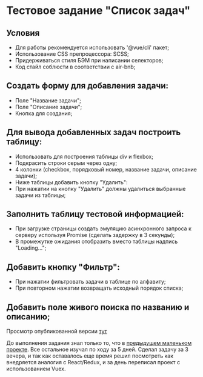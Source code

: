 # Тестовое задание "Список задач"

## Условия

- Для работы рекомендуется использовать '@vue/cli' пакет;
- Использование CSS препроцессора: SCSS;
- Придерживаться стиля БЭМ при написании селекторов;
- Код стайл соблюсти в соответствии с air-bnb;

## Создать форму для добавления задачи:
- Поле "Название задачи";
- Поле "Описание задачи";
- Кнопка для создания;

## Для вывода добавленных задач построить таблицу:
- Использовать для построения таблицы div и flexbox;
- Подкрасить строки серым через одну;
- 4 колонки (checkbox, порядковый номер, название задачи, описание задачи);
- Ниже таблицы добавить кнопку "Удалить":
- При нажатии на кнопку "Удалить" должны удалиться выбранные задачи из таблицы;

## Заполнить таблицу тестовой информацией:
- При загрузке страницы создать эмуляцию асинхронного запроса к серверу используя Promise (сделать задержку в 3 секунды);
- В промежутке ожидания отобразить вместо таблицы надпись "Loading...";

## Добавить кнопку "Фильтр":
- При нажатии фильтровать задачи в таблице по алфавиту;
- При повторном нажатии возвращать исходный порядок списка;

## Добавить поле живого поиска по названию и описанию;

Просмотр опубликованной версии <a href="https://berlik-gabdulin.github.io/my-awesome-to-do-list/" target="_blank">тут</a>

До выполнения задания знал только то, что в [предыдущем маленьком проекте](https://github.com/berlik-gabdulin/car-buy-app-vue). Все остальное изучал по ходу за 5 дней. Сделал задачу за 3 вечера, и так как оставалось еще время решил посмотреть как внедряется аналогия с React/Redux, и за день переписал проект с использованием Vuex.